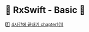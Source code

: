 # 🍏 RxSwift - Basic 🍏

1️⃣ [4시간에 끝내기 chapter1(1)](https://github.com/YoonAh-dev/RxSwift/blob/main/README/RxSwift-chapter1.md)
